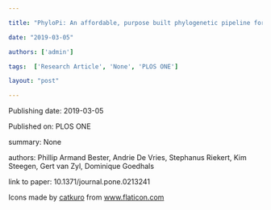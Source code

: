 ---
title: "PhyloPi: An affordable, purpose built phylogenetic pipeline for the HIV drug resistance testing facility"
date: "2019-03-05"
authors: ['admin']
tags:  ['Research Article', 'None', 'PLOS ONE']
layout: "post"
---
Publishing date: 2019-03-05

Published on: PLOS ONE

summary: None

authors: Phillip Armand Bester, Andrie De Vries, Stephanus Riekert, Kim Steegen, Gert van Zyl, Dominique Goedhals

link to paper: 10.1371/journal.pone.0213241

Icons made by <a href="https://www.flaticon.com/free-icon/bookshelves_3576884" title="catkuro">catkuro</a> from <a href="https://www.flaticon.com/" title="Flaticon"> www.flaticon.com</a>